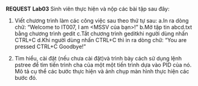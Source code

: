 **REQUEST** __Lab03__
Sinh viên thực hiện và nộp các bài tập sau đây:

1. Viết chương trình làm các công việc sau theo thứ tự sau:
    a.In ra dòng chữ: “Welcome to IT007, I am <MSSV của bạn>!”
    b.Mở tập tin abcd.txt bằng chương trình gedit
    c.Tắt chương trình geditkhi người dùng nhấn CTRL+C
    d.Khi người dùng nhấn CTRL+C thì in ra dòng chữ: “You are pressed CTRL+C Goodbye!”
    
2. Tìm hiểu, cài đặt (nếu chưa cài đặt)và trình bày cách sử dụng lệnh pstree để tìm tiến trình cha của một một tiến trình dựa vào PID của nó. Mô tả cụ thể các bước thực hiện và ảnh chụp màn hình thực hiện các bước đó.